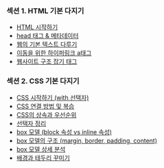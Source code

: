 ### 섹션 1. HTML 기본 다지기 
+ <a href="https://github.com/pan6603/Infron-carrot-market/blob/main/%EC%84%B9%EC%85%981/HTML%20%EC%8B%9C%EC%9E%91%ED%95%98%EA%B8%B0.md">HTML 시작하기</a>
+ <a href="https://github.com/pan6603/Infron-carrot-market/blob/main/%EC%84%B9%EC%85%981/head%20%ED%83%9C%EA%B7%B8%20%26%20%EB%A9%94%ED%83%80%EB%8D%B0%EC%9D%B4%ED%84%B0.md">head 태그 & 메타데이터</a>
+ <a href="https://github.com/pan6603/Infron-carrot-market/blob/main/%EC%84%B9%EC%85%981/%EC%9B%B9%EC%9D%98%20%EA%B8%B0%EB%B3%B8%20%ED%85%8D%EC%8A%A4%ED%8A%B8%20%EB%8B%A4%EB%A3%A8%EA%B8%B0.md">웹의 기본 텍스트 다루기</a>
+ <a href="https://github.com/pan6603/Infron-carrot-market/blob/main/%EC%84%B9%EC%85%981/%EC%9D%B4%EB%8F%99%EC%9D%84%20%EC%9C%84%ED%95%9C%20%ED%95%98%EC%9D%B4%ED%8D%BC%EB%A7%81%ED%81%AC%20a%ED%83%9C%EA%B7%B8.md">이동을 위한 하이퍼링크 a태그</a>
+ <a href="https://github.com/pan6603/Infron-carrot-market/blob/main/%EC%84%B9%EC%85%981/%EC%9B%B9%EC%82%AC%EC%9D%B4%ED%8A%B8%20%EA%B5%AC%EC%A1%B0%20%EC%9E%A1%EA%B8%B0%20%ED%83%9C%EA%B7%B8.md">웹사이트 구조 잡기 태그</a>


### 섹션 2. CSS 기본 다지기 
+ <a href="https://github.com/pan6603/Infron-carrot-market/blob/main/%EC%84%B9%EC%85%982/CSS%20%EC%8B%9C%EC%9E%91%ED%95%98%EA%B8%B0%20(with%20%EC%84%A0%ED%83%9D%EC%9E%90).md">CSS 시작하기 (with 선택자)</a>
+ <a href="https://github.com/pan6603/Infron-carrot-market/blob/main/%EC%84%B9%EC%85%982/CSS%20%EC%97%B0%EA%B2%B0%20%EB%B0%A9%EB%B2%95%20%EB%B0%8F%20%EB%B3%B5%EC%8A%B5.md">CSS 연결 방법 및 복습</a>
+ <a href="https://github.com/pan6603/Infron-carrot-market/blob/main/%EC%84%B9%EC%85%982/CSS%EC%9D%98%20%EC%83%81%EC%86%8D%EA%B3%BC%20%EC%9A%B0%EC%84%A0%EC%88%9C%EC%9C%84.md">CSS의 상속과 우선순위</a>
+ <a href="https://github.com/pan6603/Infron-carrot-market/blob/main/%EC%84%B9%EC%85%982/%EC%84%A0%ED%83%9D%EC%9E%90%20%EC%A0%95%EB%A6%AC.md">선택자 정리</a>
+ <a href="https://github.com/pan6603/Infron-carrot-market/blob/main/%EC%84%B9%EC%85%982/box%20%EB%AA%A8%EB%8D%B8%20(block%20%EC%86%8D%EC%84%B1%20vs%20inline%20%EC%86%8D%EC%84%B1).md">box 모델 (block 속성 vs inline 속성)</a>
+ <a href="https://github.com/pan6603/Infron-carrot-market/blob/main/%EC%84%B9%EC%85%982/box%20%EB%AA%A8%EB%8D%B8%EC%9D%98%20%EA%B5%AC%EC%A1%B0%20(margin,%20border,%20padding,%20content).md">box 모델의 구조 (margin, border, padding, content)</a>
+ <a href="https://github.com/pan6603/Infron-carrot-market/blob/main/%EC%84%B9%EC%85%982/box%20%EB%AA%A8%EB%8D%B8%20%EC%83%81%EC%84%B8%20%EB%B6%84%EC%84%9D.md">box 모델 상세 분석</a>
+ <a href="">배경과 테두리 꾸미기</a>
